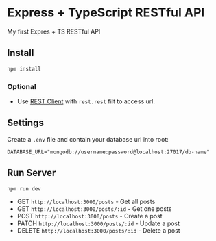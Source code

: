 # Express + TypeScript RESTful API

My first Expres + TS RESTful API

## Install

```bash
npm install
```

### Optional

- Use [REST Client](https://marketplace.visualstudio.com/items?itemName=humao.rest-client) with `rest.rest` filt to access url.

## Settings

Create a `.env` file and contain your database url into root:

```env
DATABASE_URL="mongodb://username:password@localhost:27017/db-name"
```

## Run Server

```bash
npm run dev
```

- GET `http://localhost:3000/posts` - Get all posts
- GET `http://localhost:3000/posts/:id` - Get one posts
- POST `http://localhost:3000/posts` - Create a post
- PATCH `http://localhost:3000/posts/:id` - Update a post
- DELETE `http://localhost:3000/posts/:id` - Delete a post

